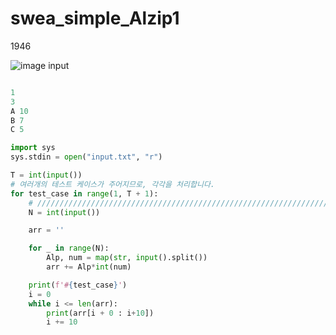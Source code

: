 # swea_simple_Alzip1
1946

![image](https://www.notion.so/swea_simple_Alzip-c9eee0e4bf1e46e387c3046a8c638f7a?pvs=4#65cb5fa5b44e4953b29c94684f461b0a)
input

```python

1
3
A 10
B 7
C 5
```

```python
import sys
sys.stdin = open("input.txt", "r")

T = int(input())
# 여러개의 테스트 케이스가 주어지므로, 각각을 처리합니다.
for test_case in range(1, T + 1):
    # ///////////////////////////////////////////////////////////////////////////////////
    N = int(input())

    arr = ''

    for _ in range(N):
        Alp, num = map(str, input().split())
        arr += Alp*int(num)

    print(f'#{test_case}')
    i = 0
    while i <= len(arr):
        print(arr[i + 0 : i+10])
        i += 10

```